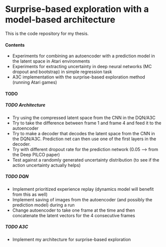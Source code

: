 # Surprise-based exploration with a model-based architecture
This is the code repository for my thesis.

#### Contents
- Experiments for combining an autoencoder with a prediction model in the latent space in Atari environments
- Experiments for extracting uncertainty in deep neural networks (MC dropout and bootstrap) in simple regression task
- A3C implementation with the surprise-based exploration method (running Atari games)

#### TODO
##### TODO Architecture
- Try using the compressed latent space from the CNN in the DQN/A3C
- Try to take the difference between frame 1 and frame 4 and feed it to the autoencoder
- Try to make a decoder that decodes the latent space from the CNN in the DQN/A3C. Prediction net can then use one of the first layers in the decoder.
- Try with different dropout rate for the prediction network (0.05 --> from the Deep PILCO paper)
- Test against a randomly generated uncertainty distribution (to see if the action uncertainty actually helps)

##### TODO DQN
- Implement prioritized experience replay (dynamics model will benefit from this as well)
- Implement saving of images from the autoencoder (and possibly the prediction model) during a run
- Change autoencoder to take one frame at the time and then concatenate the latent vectors for the 4 consecutive frames


##### TODO A3C
- Implement my architecture for surprise-based exploration